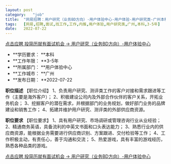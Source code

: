 ```yaml
---
layout:	post
category:	"job"
title:	"网易招聘：用户研究（业务BD方向）-用户体验中心-用户体验-用户研究类-广州本科3-5年"
tags:	[网易,招聘,面试,找工作,工作,内推,用户体验,用户研究类,广州,本科,3-5年]
date:	2022-07-22
---
```


[点击应聘 投简历就有面试机会 -> 用户研究（业务BD方向）-用户体验中心](http://mobile.bole.netease.com/bole/boleDetail?id=39563&employeeId=346f03c3cda5f04c&key=all)



- **学历要求： **本科
- **工作年限： **3-5年
- **所属部门： **用户体验中心
- **工作城市： **广州
- **发布日期： **2022-07-22



**职位描述**
【职位介绍】
1、负责用户研究、测评类工作的客户对接和需求跟进等工作（主要是海外客户）；
2、积极建设公司内及外部合作伙伴的客户关系，开拓业务机会；
3、挖掘客户的潜在需求，并根据部门的业务规划，做好部门业务的品牌建设和销售工作；
4、拓建并维护用户研究、测评类的外部供应商资源。



**职位要求**
【职位要求】
1、具有用户研究、市场调研或管理咨询行业从业经验；
2、精通商务英语，具备流利的中英文书面和口头表达能力；
3、熟悉行业内的供应商资源，能根据业务需要进行供应商识别、方案跟进、交付检验等工作；
4、工作积极主动，有责任心，善于沟通和交流；
5、热爱游戏，具有丰富的游戏经历，熟悉各种品类的游戏。



[点击应聘 投简历就有面试机会 -> 用户研究（业务BD方向）-用户体验中心](http://mobile.bole.netease.com/bole/boleDetail?id=39563&employeeId=346f03c3cda5f04c&key=all)